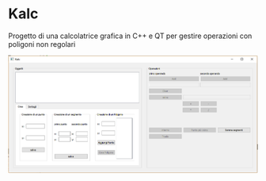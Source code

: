 # Kalc

Progetto di una calcolatrice grafica in C++ e QT per gestire operazioni con poligoni non regolari

![Kalc](Kalc.png?raw=true "Kalc")
